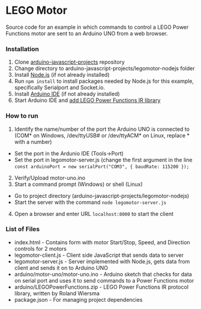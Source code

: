 # LEGO Motor
Source code for an example in which commands to control a LEGO Power Functions motor are sent to an Arduino UNO from a web browser.

### Installation
1. Clone [arduino-javascript-projects](../master) repository
2. Change directory to arduino-javascript-projects/legomotor-nodejs folder
3. Install [Node.js](https://nodejs.org/en/) (if not already installed)
4. Run `npm install` to install packages needed by Node.js for this example, specifically Serialport and Socket.io.
5. Install [Arduino IDE](https://www.arduino.cc/en/software) (if not already installed)
6. Start Arduino IDE and [add LEGO Power Functions IR library](https://www.arduino.cc/en/Guide/Libraries)

### How to run
1. Identify the name/number of the port the Arduino UNO is connected to (COM* on Windows, /dev/ttyUSB# or /dev/ttyACM* on Linux, replace * with a number)
  - Set the port in the Ardunio IDE (Tools->Port)
  - Set the port in legomotor-server.js (change the first argument in the line `const arduinoPort = new serialPort("COM3", { baudRate: 115200 });`
2. Verify/Upload motor-uno.ino
3. Start a command prompt (Windows) or shell (Linux)
  - Go to project directory (arduino-javascript-projects/legomotor-nodejs)
  - Start the server with the command `node legomotor-server.js`
4. Open a browser and enter URL `localhost:8000` to start the client

### List of Files
- index.html - Contains form with motor Start/Stop, Speed, and Direction controls for 2 motors
- legomotor-client.js - Client side JavaScript that sends data to server
- legomotor-server.js - Server implemented with Node.js, gets data from client and sends it on to Arduino UNO
- arduino/motor-uno/motor-uno.ino - Arduino sketch that checks for data on serial port and uses it to send commands to a Power Functions motor
- arduino/LEGOPowerFunctions.zip - LEGO Power Functions IR protocol library, written by Roland Wiersma
- package.json - For managing project dependencies
